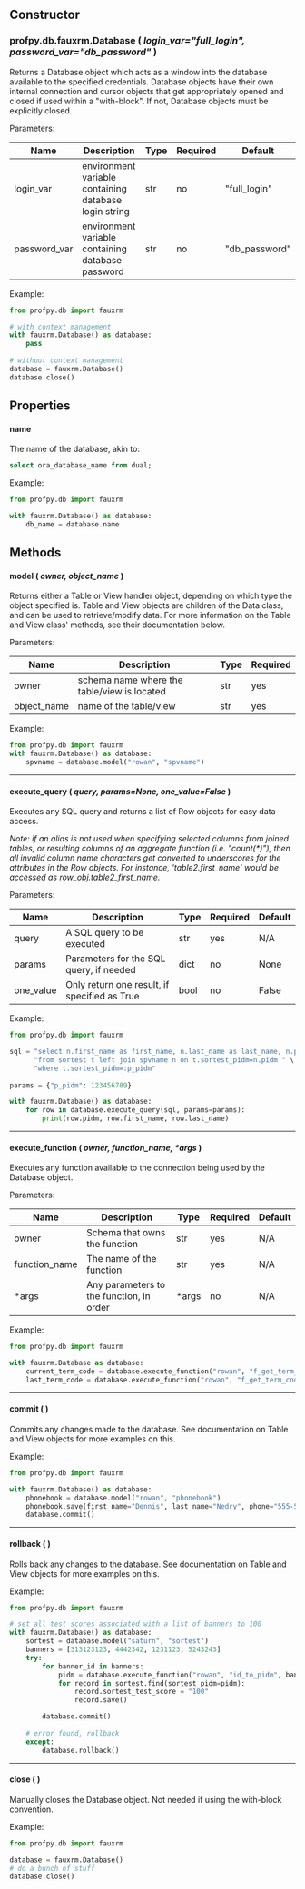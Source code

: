 ## Constructor
### profpy.db.fauxrm.Database ( *login_var="full_login", password_var="db_password"* )
Returns a Database object which acts as a window into the database available to the specified credentials. Database
objects have their own internal connection and cursor objects that get appropriately opened and closed if used 
within a "with-block". If not, Database objects must be explicitly closed.

Parameters:

| Name         | Description                                           | Type | Required | Default       |
|--------------|-------------------------------------------------------|------|----------|---------------|
| login_var    | environment variable containing database login string | str  | no       | "full_login"  |
| password_var | environment variable containing database password     | str  | no       | "db_password" |

Example:

```python
from profpy.db import fauxrm

# with context management
with fauxrm.Database() as database:
    pass
    
# without context management
database = fauxrm.Database()
database.close()
```

## Properties
#### name
The name of the database, akin to:

```sql
select ora_database_name from dual;
```

Example:
```python
from profpy.db import fauxrm

with fauxrm.Database() as database:
    db_name = database.name
```


## Methods
#### model ( *owner, object_name* )
Returns either a Table or View handler object, depending on which type the object specified is. Table and View objects
are children of the Data class, and can be used to retrieve/modify data. For more information on the Table and View 
class' methods, see their documentation below.

Parameters:

| Name        | Description                                 | Type | Required |
|-------------|---------------------------------------------|------|----------|
| owner       | schema name where the table/view is located | str  | yes      |
| object_name | name of the table/view                      | str  | yes      |

Example:
```python
from profpy.db import fauxrm
with fauxrm.Database() as database:
    spvname = database.model("rowan", "spvname")
```

---
#### execute_query ( *query, params=None, one_value=False* )
Executes any SQL query and returns a list of Row objects for easy data access. 

*Note: if an alias is not used when specifying selected columns from joined tables, or resulting columns of an aggregate 
function (i.e. "count(\*)"), then all invalid column name characters get converted to underscores for the attributes in the Row objects. For instance, 
'table2.first_name' would be accessed as row_obj.table2_first_name.*

Parameters:

| Name      | Description                                  | Type | Required | Default |
|-----------|----------------------------------------------|------|----------|---------|
| query     | A SQL query to be executed                   | str  | yes      | N/A     |
| params    | Parameters for the SQL query, if needed      | dict | no       | None    |
| one_value | Only return one result, if specified as True | bool | no       | False   |

Example:

```python
from profpy.db import fauxrm

sql = "select n.first_name as first_name, n.last_name as last_name, n.pidm as pidm, t.sortest_test_score as score " \
      "from sortest t left join spvname n on t.sortest_pidm=n.pidm " \
      "where t.sortest_pidm=:p_pidm"
      
params = {"p_pidm": 123456789}      

with fauxrm.Database() as database:
    for row in database.execute_query(sql, params=params):
        print(row.pidm, row.first_name, row.last_name)
```
---
#### execute_function ( *owner, function_name, \*args* )
Executes any function available to the connection being used by the Database object.

Parameters:

| Name          | Description                              | Type  | Required | Default |
|---------------|------------------------------------------|-------|----------|---------|
| owner         | Schema that owns the function            | str   | yes      | N/A     |
| function_name | The name of the function                 | str   | yes      | N/A     |
| *args         | Any parameters to the function, in order | *args | no       | N/A     |

Example:
```python
from profpy.db import fauxrm

with fauxrm.Database as database:
    current_term_code = database.execute_function("rowan", "f_get_term_code")
    last_term_code = database.execute_function("rowan", "f_get_term_code", -1)
```
---
#### commit ( )
Commits any changes made to the database. See documentation on Table and View objects for more examples on this.

Example:
```python
from profpy.db import fauxrm

with fauxrm.Database() as database:
    phonebook = database.model("rowan", "phonebook")
    phonebook.save(first_name="Dennis", last_name="Nedry", phone="555-555-5555") 
    database.commit()
```

---


#### rollback ( )
Rolls back any changes to the database. See documentation on Table and View objects for more examples on this.

Example:
```python
from profpy.db import fauxrm

# set all test scores associated with a list of banners to 100
with fauxrm.Database() as database:
    sortest = database.model("saturn", "sortest")
    banners = [313123123, 4442342, 1231123, 5243243]
    try:
        for banner_id in banners:
            pidm = database.execute_function("rowan", "id_to_pidm", banner_id)
            for record in sortest.find(sortest_pidm=pidm):
                record.sortest_test_score = "100"
                record.save()

        database.commit()
    
    # error found, rollback
    except:
        database.rollback()
```

---

#### close ( )
Manually closes the Database object. Not needed if using the with-block convention.

Example:
```python
from profpy.db import fauxrm

database = fauxrm.Database()
# do a bunch of stuff
database.close()
```
